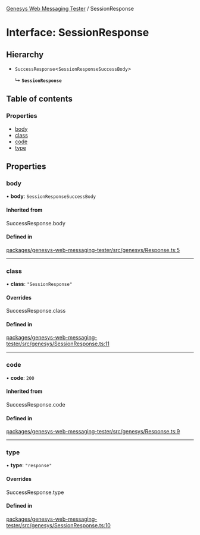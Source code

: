 [Genesys Web Messaging Tester](../README.md) / SessionResponse

# Interface: SessionResponse

## Hierarchy

- `SuccessResponse`<`SessionResponseSuccessBody`\>

  ↳ **`SessionResponse`**

## Table of contents

### Properties

- [body](SessionResponse.md#body)
- [class](SessionResponse.md#class)
- [code](SessionResponse.md#code)
- [type](SessionResponse.md#type)

## Properties

### body

• **body**: `SessionResponseSuccessBody`

#### Inherited from

SuccessResponse.body

#### Defined in

[packages/genesys-web-messaging-tester/src/genesys/Response.ts:5](https://github.com/ovotech/genesys-web-messaging-tester/blob/main/packages/genesys-web-messaging-tester/src/genesys/Response.ts#L5)

___

### class

• **class**: ``"SessionResponse"``

#### Overrides

SuccessResponse.class

#### Defined in

[packages/genesys-web-messaging-tester/src/genesys/SessionResponse.ts:11](https://github.com/ovotech/genesys-web-messaging-tester/blob/main/packages/genesys-web-messaging-tester/src/genesys/SessionResponse.ts#L11)

___

### code

• **code**: ``200``

#### Inherited from

SuccessResponse.code

#### Defined in

[packages/genesys-web-messaging-tester/src/genesys/Response.ts:9](https://github.com/ovotech/genesys-web-messaging-tester/blob/main/packages/genesys-web-messaging-tester/src/genesys/Response.ts#L9)

___

### type

• **type**: ``"response"``

#### Overrides

SuccessResponse.type

#### Defined in

[packages/genesys-web-messaging-tester/src/genesys/SessionResponse.ts:10](https://github.com/ovotech/genesys-web-messaging-tester/blob/main/packages/genesys-web-messaging-tester/src/genesys/SessionResponse.ts#L10)
